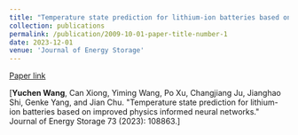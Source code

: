 ```yaml
---
title: "Temperature state prediction for lithium-ion batteries based on improved physics informed neural networks"
collection: publications
permalink: /publication/2009-10-01-paper-title-number-1
date: 2023-12-01
venue: 'Journal of Energy Storage'
---
```

[Paper link](https://www.sciencedirect.com/science/article/abs/pii/S2352152X23022600)

[**Yuchen Wang**, Can Xiong, Yiming Wang, Po Xu, Changjiang Ju, Jianghao Shi, Genke Yang, and Jian Chu. "Temperature state prediction for lithium-ion batteries based on improved physics informed neural networks." Journal of Energy Storage 73 (2023): 108863.]
